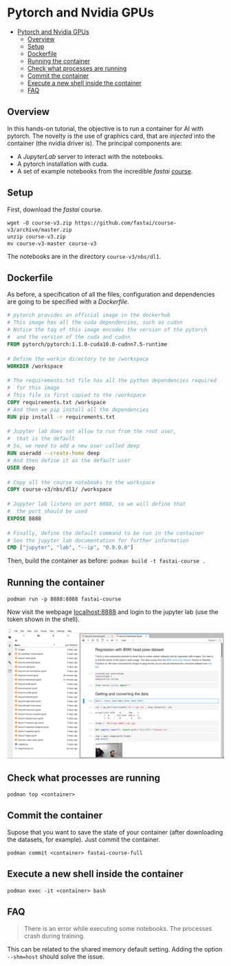 # Pytorch and Nvidia GPUs

- [Pytorch and Nvidia GPUs](#pytorch-and-nvidia-gpus)
  - [Overview](#overview)
  - [Setup](#setup)
  - [Dockerfile](#dockerfile)
  - [Running the container](#running-the-container)
  - [Check what processes are running](#check-what-processes-are-running)
  - [Commit the container](#commit-the-container)
  - [Execute a new shell inside the container](#execute-a-new-shell-inside-the-container)
  - [FAQ](#faq)

## Overview

In this hands-on tutorial, the objective is to run a container for AI with pytorch. The novelty is the use of graphics card, that are _injected_ into the container (the nvidia driver is). The principal components are:

- A _JupyterLab_ server to interact with the notebooks.
- A pytorch installation with cuda.
- A set of example notebooks from the incredible _fastai_ [course](https://course.fast.ai/).

## Setup

First, download the _fastai_ course.

```
wget -O course-v3.zip https://github.com/fastai/course-v3/archive/master.zip
unzip course-v3.zip
mv course-v3-master course-v3
```

The notebooks are in the directory `course-v3/nbs/dl1`.

## Dockerfile

As before, a specification of all the files, configuration and dependencies are going to be specified with a _Dockerfile_.

```dockerfile
# pytorch provides an official image in the dockerhub
# This image has all the cuda dependencies, such as cudnn
# Notice the tag of this image encodes the version of the pytorch
#  and the version of the cuda and cudnn
FROM pytorch/pytorch:1.1.0-cuda10.0-cudnn7.5-runtime

# Define the workin directory to be /workspace
WORKDIR /workspace

# The requirements.txt file has all the python dependencies required
#  for this image
# This file is first copied to the /workspace
COPY requirements.txt /workspace
# And then we pip install all the dependencies
RUN pip install -r requirements.txt

# Jupyter lab does not allow to run from the root user,
#  that is the default
# So, we need to add a new user called deep
RUN useradd --create-home deep
# And then define it as the default user
USER deep

# Copy all the course notebooks to the workspace
COPY course-v3/nbs/dl1/ /workspace

# Jupyter lab listens on port 8888, so we will define that
#  the port should be used
EXPOSE 8888

# Finally, define the default command to be run in the container
# See the jupyter lab documentation for further information
CMD ["jupyter", "lab", "--ip", "0.0.0.0"]
```

Then, build the container as before: `podman build -t fastai-course .`

## Running the container

```
podman run -p 8888:8888 fastai-course
```

Now visit the webpage [localhost:8888](http://localhost:8888) and login to the jupyter lab (use the token shown in the shell).

![jupyterlab](_images/jupyterlab.png)

## Check what processes are running

```
podman top <container>
```

## Commit the container

Supose that you want to save the state of your container (after downloading the datasets, for example). Just commit the container.

```
podman commit <container> fastai-course-full
```

## Execute a new shell inside the container

```
podman exec -it <container> bash
```

## FAQ

> There is an error while executing some notebooks. The processes crash during training.

This can be related to the shared memory default setting. Adding the option `--shm=host` should solve the issue.
